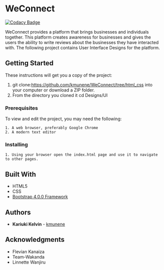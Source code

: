 # WeConnect

[![Codacy Badge](https://api.codacy.com/project/badge/Grade/05ca8f3b72874fe493e652c93b375463)](https://app.codacy.com/app/kmunene/WeConnect?utm_source=github.com&utm_medium=referral&utm_content=kmunene/WeConnect&utm_campaign=badger)

WeConnect provides a platform that brings businesses and individuals together. This platform creates awareness for businesses and gives the users the ability to write reviews about the businesses they have interacted with. The following project contains User Interface Designs for the platform.

## Getting Started

These instructions will get you a copy of the project:
1. git clone:https://github.com/kmunene/WeConnect/tree/html_css into your computer or download a ZIP folder.
2. From the directory you cloned it cd Designs/UI

### Prerequisites
To view and edit the project, you may need the following:

```
1. A web browser, preferably Google Chrome
2. A modern text editor
```

### Installing
```
1. Using your browser open the index.html page and use it to navigate to other pages.
```

## Built With

* HTML5
* CSS
* [Bootstrap 4.0.0 Framework](https://getbootstrap.com/)


## Authors

* **Kariuki Kelvin** - [kmunene](https://github.com/kmunene)

## Acknowledgments
* Flevian Kanaiza
* Team-Wakanda
* Linnette Wanjiru
 
